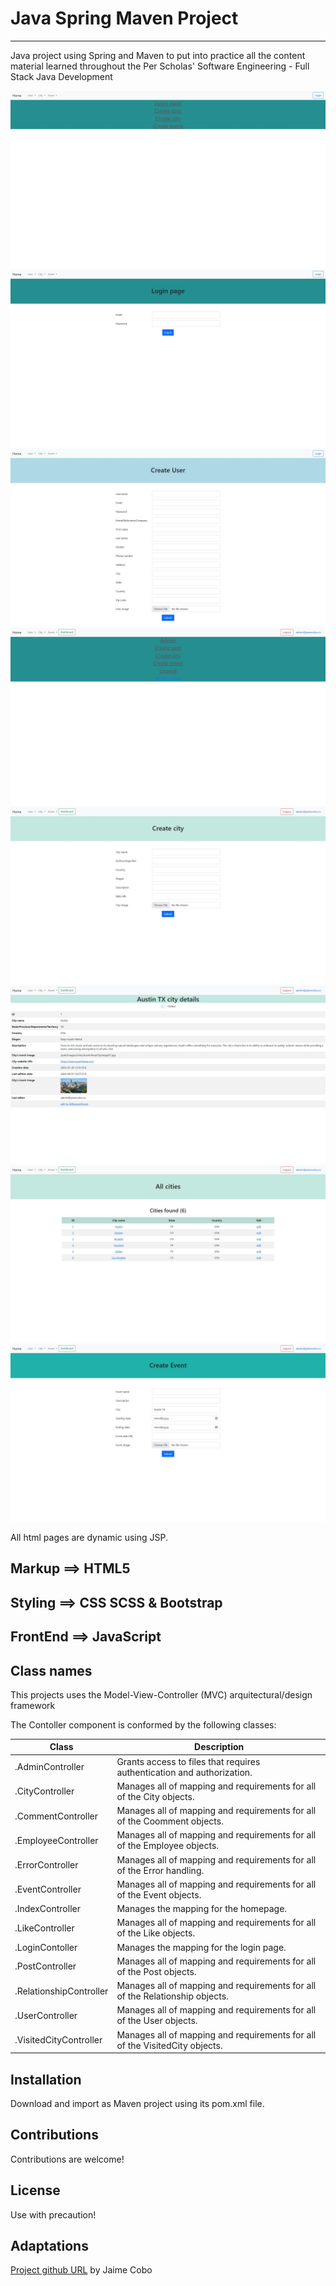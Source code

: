 # Java Spring Maven Project
----------------------------

Java project using Spring and Maven to put into practice all the content material 
learned throughout the Per Scholas' Software Engineering - Full Stack Java Development 

![screenshot](https://github.com/jaimecobo/JavaSpringMaven0724/blob/main/src/main/webapp/pub/images/readme/homepage.jpg)
![screenshot](https://github.com/jaimecobo/JavaSpringMaven0724/blob/main/src/main/webapp/pub/images/readme/loginPage.jpg)
![screenshot](https://github.com/jaimecobo/JavaSpringMaven0724/blob/main/src/main/webapp/pub/images/readme/createUser.jpg)
![screenshot](https://github.com/jaimecobo/JavaSpringMaven0724/blob/main/src/main/webapp/pub/images/readme/admiHomePage.jpg)
![screenshot](https://github.com/jaimecobo/JavaSpringMaven0724/blob/main/src/main/webapp/pub/images/readme/adminCreateCity.jpg)
![screenshot](https://github.com/jaimecobo/JavaSpringMaven0724/blob/main/src/main/webapp/pub/images/readme/cityAustin.jpg)
![screenshot](https://github.com/jaimecobo/JavaSpringMaven0724/blob/main/src/main/webapp/pub/images/readme/allCities.jpg)
![screenshot](https://github.com/jaimecobo/JavaSpringMaven0724/blob/main/src/main/webapp/pub/images/readme/adminCreateEvent.jpg)

All html pages are dynamic using JSP.

Markup ==> HTML5
----------------

Styling ==> CSS SCSS & Bootstrap
--------------------------------

FrontEnd ==> JavaScript
-----------------------


Class names
-----------

This projects uses the Model-View-Controller (MVC) arquitectural/design framework

The Contoller component is conformed by the following classes:

| Class                   | Description                                                                  |
| ------------------------|------------------------------------------------------------------------------|
| .AdminController        | Grants access to files that requires authentication and authorization.       |
| .CityController         | Manages all of mapping and requirements for all of the City objects.         |
| .CommentController      | Manages all of mapping and requirements for all of the Coomment objects.     |
| .EmployeeController     | Manages all of mapping and requirements for all of the Employee objects.     |
| .ErrorController        | Manages all of mapping and requirements for all of the Error handling.       |
| .EventController        | Manages all of mapping and requirements for all of the Event objects.        |
| .IndexController        | Manages the mapping for the homepage.                                        |
| .LikeController         | Manages all of mapping and requirements for all of the Like objects.         |
| .LoginContoller         | Manages the mapping for the login page.                                      |
| .PostController         | Manages all of mapping and requirements for all of the Post objects.         |
| .RelationshipController | Manages all of mapping and requirements for all of the Relationship objects. |
| .UserController         | Manages all of mapping and requirements for all of the User objects.         |
| .VisitedCityController  | Manages all of mapping and requirements for all of the VisitedCity objects.  |



Installation
------------

Download and  import as Maven project using its pom.xml file.


Contributions
-------------

Contributions are welcome!


License
-------

Use with precaution!


Adaptations
-----------

[Project github URL](https://github.com/jaimecobo/JavaSpringMaven0724) by Jaime Cobo
